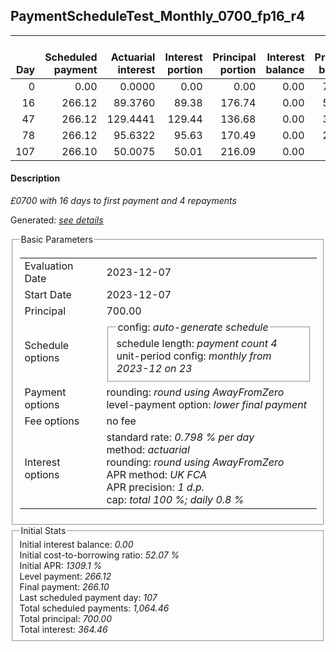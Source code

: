 <h2>PaymentScheduleTest_Monthly_0700_fp16_r4</h2>
<table>
    <thead style="vertical-align: bottom;">
        <th style="text-align: right;">Day</th>
        <th style="text-align: right;">Scheduled payment</th>
        <th style="text-align: right;">Actuarial interest</th>
        <th style="text-align: right;">Interest portion</th>
        <th style="text-align: right;">Principal portion</th>
        <th style="text-align: right;">Interest balance</th>
        <th style="text-align: right;">Principal balance</th>
        <th style="text-align: right;">Total actuarial interest</th>
        <th style="text-align: right;">Total interest</th>
        <th style="text-align: right;">Total principal</th>
    </thead>
    <tr style="text-align: right;">
        <td class="ci00">0</td>
        <td class="ci01" style="white-space: nowrap;">0.00</td>
        <td class="ci02">0.0000</td>
        <td class="ci03">0.00</td>
        <td class="ci04">0.00</td>
        <td class="ci05">0.00</td>
        <td class="ci06">700.00</td>
        <td class="ci07">0.0000</td>
        <td class="ci08">0.00</td>
        <td class="ci09">0.00</td>
    </tr>
    <tr style="text-align: right;">
        <td class="ci00">16</td>
        <td class="ci01" style="white-space: nowrap;">266.12</td>
        <td class="ci02">89.3760</td>
        <td class="ci03">89.38</td>
        <td class="ci04">176.74</td>
        <td class="ci05">0.00</td>
        <td class="ci06">523.26</td>
        <td class="ci07">89.3760</td>
        <td class="ci08">89.38</td>
        <td class="ci09">176.74</td>
    </tr>
    <tr style="text-align: right;">
        <td class="ci00">47</td>
        <td class="ci01" style="white-space: nowrap;">266.12</td>
        <td class="ci02">129.4441</td>
        <td class="ci03">129.44</td>
        <td class="ci04">136.68</td>
        <td class="ci05">0.00</td>
        <td class="ci06">386.58</td>
        <td class="ci07">218.8201</td>
        <td class="ci08">218.82</td>
        <td class="ci09">313.42</td>
    </tr>
    <tr style="text-align: right;">
        <td class="ci00">78</td>
        <td class="ci01" style="white-space: nowrap;">266.12</td>
        <td class="ci02">95.6322</td>
        <td class="ci03">95.63</td>
        <td class="ci04">170.49</td>
        <td class="ci05">0.00</td>
        <td class="ci06">216.09</td>
        <td class="ci07">314.4522</td>
        <td class="ci08">314.45</td>
        <td class="ci09">483.91</td>
    </tr>
    <tr style="text-align: right;">
        <td class="ci00">107</td>
        <td class="ci01" style="white-space: nowrap;">266.10</td>
        <td class="ci02">50.0075</td>
        <td class="ci03">50.01</td>
        <td class="ci04">216.09</td>
        <td class="ci05">0.00</td>
        <td class="ci06">0.00</td>
        <td class="ci07">364.4598</td>
        <td class="ci08">364.46</td>
        <td class="ci09">700.00</td>
    </tr>
</table>
<h4>Description</h4>
<p><i>£0700 with 16 days to first payment and 4 repayments</i></p>
<p>Generated: <i><a href="../GeneratedDate.html">see details</a></i></p>
<fieldset><legend>Basic Parameters</legend>
<table>
    <tr>
        <td>Evaluation Date</td>
        <td>2023-12-07</td>
    </tr>
    <tr>
        <td>Start Date</td>
        <td>2023-12-07</td>
    </tr>
    <tr>
        <td>Principal</td>
        <td>700.00</td>
    </tr>
    <tr>
        <td>Schedule options</td>
        <td>
            <fieldset>
                <legend>config: <i>auto-generate schedule</i></legend>
                <div>schedule length: <i><i>payment count</i> 4</i></div>
                <div>unit-period config: <i>monthly from 2023-12 on 23</i></div>
            </fieldset>
        </td>
    </tr>
    <tr>
        <td>Payment options</td>
        <td>
            <div>
                <div>rounding: <i>round using AwayFromZero</i></div>
                <div>level-payment option: <i>lower&nbsp;final&nbsp;payment</i></div>
            </div>
        </td>
    </tr>
    <tr>
        <td>Fee options</td>
        <td>no fee
        </td>
    </tr>
    <tr>
        <td>Interest options</td>
        <td>
            <div>
                <div>standard rate: <i>0.798 % per day</i></div>
                <div>method: <i>actuarial</i></div>
                <div>rounding: <i>round using AwayFromZero</i></div>
                <div>APR method: <i>UK FCA</i></div>
                <div>APR precision: <i>1 d.p.</i></div>
                <div>cap: <i>total 100 %; daily 0.8 %</div>
            </div>
        </td>
    </tr>
</table></fieldset>
<fieldset><legend>Initial Stats</legend>
<div>
    <div>Initial interest balance: <i>0.00</i></div>
    <div>Initial cost-to-borrowing ratio: <i>52.07 %</i></div>
    <div>Initial APR: <i>1309.1 %</i></div>
    <div>Level payment: <i>266.12</i></div>
    <div>Final payment: <i>266.10</i></div>
    <div>Last scheduled payment day: <i>107</i></div>
    <div>Total scheduled payments: <i>1,064.46</i></div>
    <div>Total principal: <i>700.00</i></div>
    <div>Total interest: <i>364.46</i></div>
</div></fieldset>